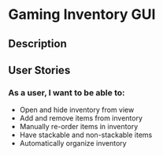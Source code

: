 # **Gaming Inventory GUI**

## Description

## User Stories
### As a user, I want to be able to:

- Open and hide inventory from view
- Add and remove items from inventory
- Manually re-order items in inventory
- Have stackable and non-stackable items
- Automatically organize inventory 
